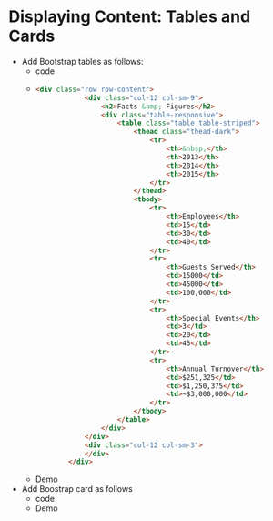 # Displaying Content: Tables and Cards

* Add Bootstrap tables as follows:
  * code
  * ```html
    <div class="row row-content">
                <div class="col-12 col-sm-9">
                    <h2>Facts &amp; Figures</h2>
                    <div class="table-responsive">
                        <table class="table table-striped">
                            <thead class="thead-dark">
                                <tr>
                                    <th>&nbsp;</th>
                                    <th>2013</th>
                                    <th>2014</th>
                                    <th>2015</th>
                                </tr>
                            </thead>
                            <tbody>
                                <tr>
                                    <th>Employees</th>
                                    <td>15</td>
                                    <td>30</td>
                                    <td>40</td>
                                </tr>
                                <tr>
                                    <th>Guests Served</th>
                                    <td>15000</td>
                                    <td>45000</td>
                                    <td>100,000</td>
                                </tr>
                                <tr>
                                    <th>Special Events</th>
                                    <td>3</td>
                                    <td>20</td>
                                    <td>45</td>
                                </tr>
                                <tr>
                                    <th>Annual Turnover</th>
                                    <td>$251,325</td>
                                    <td>$1,250,375</td>
                                    <td>~$3,000,000</td>
                                </tr>
                            </tbody>
                        </table>
                    </div>
                </div>
                <div class="col-12 col-sm-3">
                </div>
            </div>
    ```
  * Demo
* Add Boostrap card as follows
  * code
  * Demo



